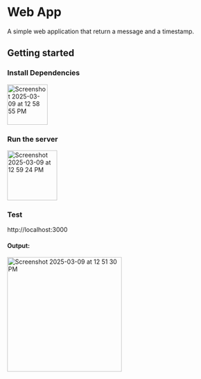 # Web App

A simple web application that return a message and a timestamp.

## Getting started

### Install Dependencies

<img width="93" alt="Screenshot 2025-03-09 at 12 58 55 PM" src="https://github.com/user-attachments/assets/3fd131b8-550a-4e69-b4f0-a6533a2dab50" />

### Run the server

<img width="115" alt="Screenshot 2025-03-09 at 12 59 24 PM" src="https://github.com/user-attachments/assets/1e87cf07-dbc4-4838-9d9e-2d1417ebcca4" />

### Test

http://localhost:3000

#### Output:

<img width="264" alt="Screenshot 2025-03-09 at 12 51 30 PM" src="https://github.com/user-attachments/assets/69b855dc-f057-404b-9cdc-78f11331a176" />
